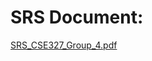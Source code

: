 # SRS Document:
[SRS_CSE327_Group_4.pdf](https://github.com/1813355042-Kamal/CSE327_Spring_2021_Group_4/files/6135241/SRS_CSE327_Group_4.pdf)

